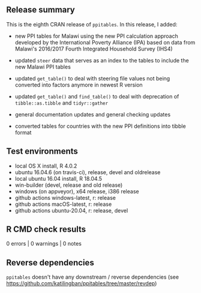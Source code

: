## Release summary
This is the eighth CRAN release of `ppitables`. In this release, I added:

* new PPI tables for Malawi using the new PPI calculation approach developed
by the International Poverty Alliance (IPA) based on data from Malawi's 2016/2017
Fourth Integrated Household Survey (IHS4)

* updated `steer` data that serves as an index to the tables to include the new
Malawi PPI tables

* updated `get_table()` to deal with steering file values not being converted
into factors anymore in newest R version

* updated `get_table()` and `find_table()` to deal with deprecation of
`tibble::as.tibble` and `tidyr::gather`

* general documentation updates and general checking updates

* converted tables for countries with the new PPI definitions into tibble format

## Test environments
* local OS X install, R 4.0.2
* ubuntu 16.04.6 (on travis-ci), release, devel and oldrelease
* local ubuntu 16.04 install, R 18.04.5
* win-builder (devel, release and old release)
* windows (on appveyor), x64 release, i386 release
* github actions windows-latest, r: release
* github actions macOS-latest, r: release
* github actions ubuntu-20.04, r: release, devel

## R CMD check results

0 errors | 0 warnings | 0 notes

## Reverse dependencies
`ppitables` doesn't have any downstream / reverse dependencies 
(see https://github.com/katilingban/ppitables/tree/master/revdep)

